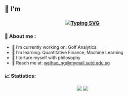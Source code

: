 ## 👋 I'm

<h3 align="center"><a href="https://git.io/typing-svg">
  <img src="https://readme-typing-svg.herokuapp.com?font=Fira+Code&pause=500&color=81A1C1&random=false&width=500&lines=Ng+Wei+Hao+Ryan;Data+Science%2C+FinEng+%2C+Machine+Learning" alt="Typing SVG" /></a>
</h3>

<h3>🔎 About me :</h3>

- 🔭 I’m currently working on: Golf Analytics
- 🌱 I’m learning: Quantitative Finance, Machine Learning
- 🗿 I torture myself with philosophy
- 📧 Reach me at: weihao_ng@mymail.sutd.edu.sg

<h3>📈 Statistics: </h3>

<div align="center">  
  <img src="https://streak-stats.demolab.com?user=ryanng180&hide_border=true&background=EBEBEB00&stroke=81A1C1&ring=81A1C1&fire=EBEBEB&currStreakNum=EBEBEB&currStreakLabel=EBEBEB&sideLabels=EBEBEB&sideNums=81A1C1"/>
  <img src="https://github-readme-stats.vercel.app/api/top-langs/?username=ryanng180&layout=compact&theme=nord&bg_color=0d1117&hide_border=true"/>
</div>

<!--
**ryanng180/ryanng180** is a ✨ _special_ ✨ repository because its `README.md` (this file) appears on your GitHub profile.

Here are some ideas to get you started:

- 🔭 I’m currently working on ...
- 🌱 I’m currently learning ...
- 👯 I’m looking to collaborate on ...
- 🤔 I’m looking for help with ...
- 💬 Ask me about ...
- 📫 How to reach me: ...
- 😄 Pronouns: ...
- ⚡ Fun fact: ...

# streak
<div align="center">
  <a href="https://ryanng180.github.io/" ><img src="https://komarev.com/ghpvc/?username=ryanng180&style=for-the-badge&color=81A1C1"/></a>
</div>
-->
